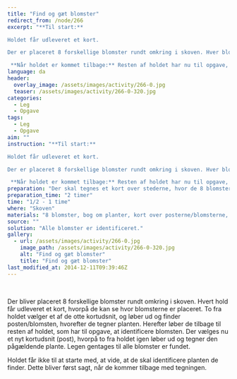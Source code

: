 ```yaml
---
title: "Find og gæt blomster"
redirect_from: /node/266
excerpt: "**Til start:**

Holdet får udleveret et kort.

Der er placeret 8 forskellige blomster rundt omkring i skoven. Hver blomst er markeret på kortet. To fra holdet har til opgave at vælge en af posterne/blomsterne, løbe ud og finde den og derefter tegne den. Herefter løber de tilbage til holdet.

 **Når holdet er kommet tilbage:** Resten af holdet har nu til opgave, at identificere planten, ved at kigge i en bog med forskellige billeder af planter/blomster. Gentag fra start, ved at lade to fra holdet løbe ud i skoven og finde en ny plante. Dette gøres til alle blomster er fundet og identificeret."
language: da
header:
  overlay_image: /assets/images/activity/266-0.jpg
  teaser: /assets/images/activity/266-0-320.jpg
categories: 
  - Leg
  - Opgave
tags: 
  - Leg
  - Opgave
aim: ""
instruction: "**Til start:**

Holdet får udleveret et kort.

Der er placeret 8 forskellige blomster rundt omkring i skoven. Hver blomst er markeret på kortet. To fra holdet har til opgave at vælge en af posterne/blomsterne, løbe ud og finde den og derefter tegne den. Herefter løber de tilbage til holdet.

 **Når holdet er kommet tilbage:** Resten af holdet har nu til opgave, at identificere planten, ved at kigge i en bog med forskellige billeder af planter/blomster. Gentag fra start, ved at lade to fra holdet løbe ud i skoven og finde en ny plante. Dette gøres til alle blomster er fundet og identificeret."
preparation: "Der skal tegnes et kort over stederne, hvor de 8 blomster er placeret. Derefter skal disse sættes ud forskellige steder i skoven. Desuden skal der findes en bog om planter.  "
preparation_time: "2 timer"
time: "1/2 - 1 time"
where: "Skoven"
materials: "8 blomster, bog om planter, kort over posterne/blomsterne, papir og blyant."
source: ""
solution: "Alle blomster er identificeret."
gallery:
  - url: /assets/images/activity/266-0.jpg
    image_path: /assets/images/activity/266-0-320.jpg
    alt: "Find og gæt blomster"
    title: "Find og gæt blomster"
last_modified_at: 2014-12-11T09:39:46Z
---
```

​

Der bliver placeret 8 forskellige blomster rundt omkring i skoven. Hvert hold får udleveret et kort, hvorpå de kan se hvor blomsterne er placeret. To fra holdet vælger et af de otte kortudsnit, og løber ud og finder posten/blomsten, hvorefter de tegner planten. Herefter løber de tilbage til resten af holdet, som har til opgave, at identificere blomsten. Der vælges nu et nyt kortudsnit (post), hvorpå to fra holdet igen løber ud og tegner den pågældende plante. Legen gentages til alle blomster er fundet.

Holdet får ikke til at starte med, at vide, at de skal identificere planten de finder. Dette bliver først sagt, når de kommer tilbage med tegningen.

